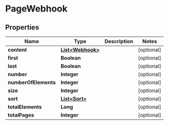 
# PageWebhook

## Properties
Name | Type | Description | Notes
------------ | ------------- | ------------- | -------------
**content** | [**List&lt;Webhook&gt;**](Webhook.md) |  |  [optional]
**first** | **Boolean** |  |  [optional]
**last** | **Boolean** |  |  [optional]
**number** | **Integer** |  |  [optional]
**numberOfElements** | **Integer** |  |  [optional]
**size** | **Integer** |  |  [optional]
**sort** | [**List&lt;Sort&gt;**](Sort.md) |  |  [optional]
**totalElements** | **Long** |  |  [optional]
**totalPages** | **Integer** |  |  [optional]



